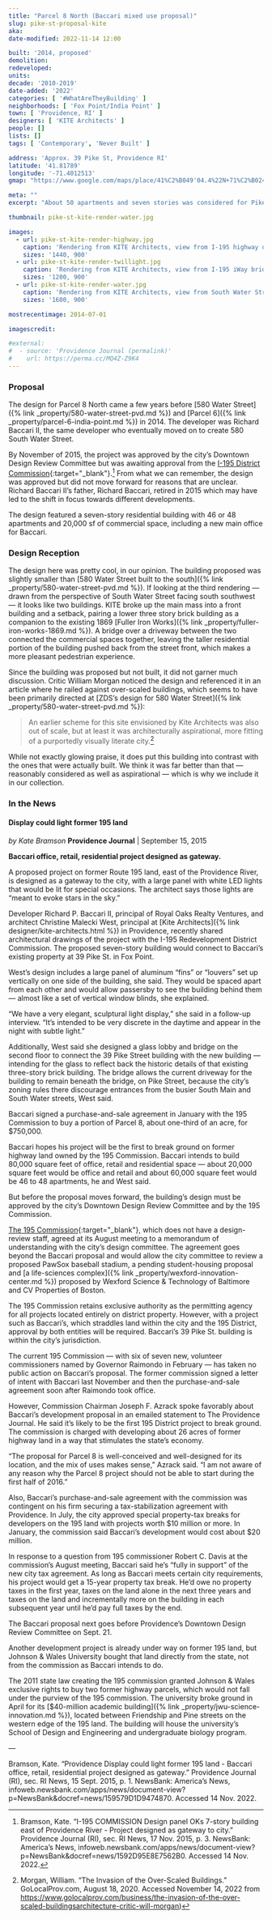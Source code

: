 ```yaml
---
title: "Parcel 8 North (Baccari mixed use proposal)"
slug: pike-st-proposal-kite
aka:
date-modified: 2022-11-14 12:00

built: '2014, proposed'
demolition:
redeveloped:
units:
decade: '2010-2019'
date-added: '2022'
categories: [ '#WhatAreTheyBuilding' ]
neighborhoods: [ 'Fox Point/India Point' ]
town: [ 'Providence, RI' ]
designers: [ 'KITE Architects' ]
people: []
lists: []
tags: [ 'Contemporary', 'Never Built' ]

address: 'Approx. 39 Pike St, Providence RI'
latitude: '41.81789'
longitude: '-71.4012513'
gmap: "https://www.google.com/maps/place/41%C2%B049'04.4%22N+71%C2%B024'00.6%22W/@41.81789,-71.4012513,18z/data=!3m1!4b1!4m14!1m7!3m6!1s0x89e44540a82dc65f:0x39843957e0ed8d71!2sS+Water+St+%26+Pike+St,+Providence,+RI+02903!3b1!8m2!3d41.8177146!4d-71.4008224!3m5!1s0x0:0x2155832438649879!7e2!8m2!3d41.8178885!4d-71.4001572"

meta: ""
excerpt: "About 50 apartments and seven stories was considered for Pike Street with an unusual screen wall featuring a LED lighting display"

thumbnail: pike-st-kite-render-water.jpg

images:
  - url: pike-st-kite-render-highway.jpg
    caption: 'Rendering from KITE Architects, view from I-195 highway off ramp. Albert Garcia, AIA as Principal-in-charge.'
    sizes: '1440, 900'
  - url: pike-st-kite-render-twillight.jpg
    caption: 'Rendering from KITE Architects, view from I-195 iWay bridge at dusk, with lighting wall. Albert Garcia, AIA as Principal-in-charge.'
    sizes: '1200, 900'
  - url: pike-st-kite-render-water.jpg
    caption: 'Rendering from KITE Architects, view from South Water Street at dusk. Albert Garcia, AIA as Principal-in-charge.'
    sizes: '1600, 900'

mostrecentimage: 2014-07-01

imagescredit:

#external:
#  - source: 'Providence Journal (permalink)'
#    url: https://perma.cc/MQ4Z-Z9K4
---
```


### Proposal

The design for Parcel 8 North came a few years before [580 Water Street]({% link _property/580-water-street-pvd.md %}) and [Parcel 6]({% link _property/parcel-6-india-point.md %}) in 2014. The developer was Richard Baccari II, the same developer who eventually moved on to create 580 South Water Street.

By November of 2015, the project was approved by the city’s Downtown Design Review Committee but was awaiting approval from the [I-195 District Commission](//www.195district.com){:target="_blank"}.[^1] From what we can remember, the design was approved but did not move forward for reasons that are unclear. Richard Baccari II’s father, Richard Baccari, retired in 2015 which may have led to the shift in focus towards different developments.

[^1]: Bramson, Kate. “I-195 COMMISSION Design panel OKs 7-story building east of Providence River - Project designed as gateway to city.” Providence Journal (RI), sec. RI News, 17 Nov. 2015, p. 3. NewsBank: America’s News, infoweb.newsbank.com/apps/news/document-view?p=NewsBank&docref=news/1592D95E8E7562B0. Accessed 14 Nov. 2022.

The design featured a seven-story residential building with 46 or 48 apartments and 20,000 sf of commercial space, including a new main office for Baccari.


### Design Reception

The design here was pretty cool, in our opinion. The building proposed was slightly smaller than [580 Water Street built to the south]({% link _property/580-water-street-pvd.md %}). If looking at the third rendering — drawn from the perspective of South Water Street facing south southwest — it looks like two buildings. KITE broke up the main mass into a front building and a setback, pairing a lower three story brick building as a companion to the existing 1869 [Fuller Iron Works]({% link _property/fuller-iron-works-1869.md %}). A bridge over a driveway between the two connected the commercial spaces together, leaving the taller residential portion of the building pushed back from the street front, which makes a more pleasant pedestrian experience.

Since the building was proposed but not built, it did not garner much discussion. Critic William Morgan noticed the design and referenced it in an article where he railed against over-scaled buildings, which seems to have been primarily directed at [ZDS’s design for 580 Water Street]({% link _property/580-water-street-pvd.md %}):

> An earlier scheme for this site envisioned by Kite Architects was also out of scale, but at least it was architecturally aspirational, more fitting of a purportedly visually literate city.[^2]

While not exactly glowing praise, it does put this building into contrast with the ones that were actually built. We think it was far better than that — reasonably considered as well as aspirational — which is why we include it in our collection.

[^2]: Morgan, William. “The Invasion of the Over-Scaled Buildings.” GoLocalProv.com, August 18, 2020. Accessed November 14, 2022 from https://www.golocalprov.com/business/the-invasion-of-the-over-scaled-buildingsarchitecture-critic-will-morgan)


### In the News

#### Display could light former 195 land

_by Kate Bramson_
**Providence Journal** | September 15, 2015

**Baccari office, retail, residential project designed as gateway.**

A proposed project on former Route 195 land, east of the Providence River, is designed as a gateway to the city, with a large panel with white LED lights that would be lit for special occasions. The architect says those lights are “meant to evoke stars in the sky.”

Developer Richard P. Baccari II, principal of Royal Oaks Realty Ventures, and architect Christine Malecki West, principal at [Kite Architects]({% link designer/kite-architects.html %}) in Providence, recently shared architectural drawings of the project with the I-195 Redevelopment District Commission. The proposed seven-story building would connect to Baccari’s existing property at 39 Pike St. in Fox Point.

West’s design includes a large panel of aluminum “fins” or “louvers” set up vertically on one side of the building, she said. They would be spaced apart from each other and would allow passersby to see the building behind them — almost like a set of vertical window blinds, she explained.

“We have a very elegant, sculptural light display,” she said in a follow-up interview. “It’s intended to be very discrete in the daytime and appear in the night with subtle light.”

Additionally, West said she designed a glass lobby and bridge on the second floor to connect the 39 Pike Street building with the new building — intending for the glass to reflect back the historic details of that existing three-story brick building. The bridge allows the current driveway for the building to remain beneath the bridge, on Pike Street, because the city’s zoning rules there discourage entrances from the busier South Main and South Water streets, West said.

Baccari signed a purchase-and-sale agreement in January with the 195 Commission to buy a portion of Parcel 8, about one-third of an acre, for $750,000.

Baccari hopes his project will be the first to break ground on former highway land owned by the 195 Commission. Baccari intends to build 80,000 square feet of office, retail and residential space — about 20,000 square feet would be office and retail and about 60,000 square feet would be 46 to 48 apartments, he and West said.

But before the proposal moves forward, the building’s design must be approved by the city’s Downtown Design Review Committee and by the 195 Commission.

[The 195 Commission](//www.195district.com){:target="_blank"}, which does not have a design-review staff, agreed at its August meeting to a memorandum of understanding with the city’s design committee. The agreement goes beyond the Baccari proposal and would allow the city committee to review a proposed PawSox baseball stadium, a pending student-housing proposal and [a life-sciences complex]({% link _property/wexford-innovation-center.md %}) proposed by Wexford Science & Technology of Baltimore and CV Properties of Boston.

The 195 Commission retains exclusive authority as the permitting agency for all projects located entirely on district property. However, with a project such as Baccari’s, which straddles land within the city and the 195 District, approval by both entities will be required. Baccari’s 39 Pike St. building is within the city’s jurisdiction.

The current 195 Commission — with six of seven new, volunteer commissioners named by Governor Raimondo in February — has taken no public action on Baccari’s proposal. The former commission signed a letter of intent with Baccari last November and then the purchase-and-sale agreement soon after Raimondo took office.

However, Commission Chairman Joseph F. Azrack spoke favorably about Baccari’s development proposal in an emailed statement to The Providence Journal. He said it’s likely to be the first 195 District project to break ground. The commission is charged with developing about 26 acres of former highway land in a way that stimulates the state’s economy.

“The proposal for Parcel 8 is well-conceived and well-designed for its location, and the mix of uses makes sense,” Azrack said. “I am not aware of any reason why the Parcel 8 project should not be able to start during the first half of 2016.”

Also, Baccari’s purchase-and-sale agreement with the commission was contingent on his firm securing a tax-stabilization agreement with Providence. In July, the city approved special property-tax breaks for developers on the 195 land with projects worth $10 million or more. In January, the commission said Baccari’s development would cost about $20 million.

In response to a question from 195 commissioner Robert C. Davis at the commission’s August meeting, Baccari said he’s “fully in support” of the new city tax agreement. As long as Baccari meets certain city requirements, his project would get a 15-year property tax break. He’d owe no property taxes in the first year, taxes on the land alone in the next three years and taxes on the land and incrementally more on the building in each subsequent year until he’d pay full taxes by the end.

The Baccari proposal next goes before Providence’s Downtown Design Review Committee on Sept. 21.

Another development project is already under way on former 195 land, but Johnson & Wales University bought that land directly from the state, not from the commission as Baccari intends to do.

The 2011 state law creating the 195 commission granted Johnson & Wales exclusive rights to buy two former highway parcels, which would not fall under the purview of the 195 commission. The university broke ground in April for its [$40-million academic building]({% link _property/jwu-science-innovation.md %}), located between Friendship and Pine streets on the western edge of the 195 land. The building will house the university’s School of Design and Engineering and undergraduate biology program.

—

Bramson, Kate. “Providence Display could light former 195 land - Baccari office, retail, residential project designed as gateway.” Providence Journal (RI), sec. RI News, 15 Sept. 2015, p. 1. NewsBank: America’s News, infoweb.newsbank.com/apps/news/document-view?p=NewsBank&docref=news/159579D1D9474870. Accessed 14 Nov. 2022.

